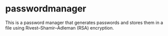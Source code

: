 # passwordmanager

This is a password manager that generates passwords and stores them in a file using Rivest–Shamir–Adleman (RSA) encryption.
